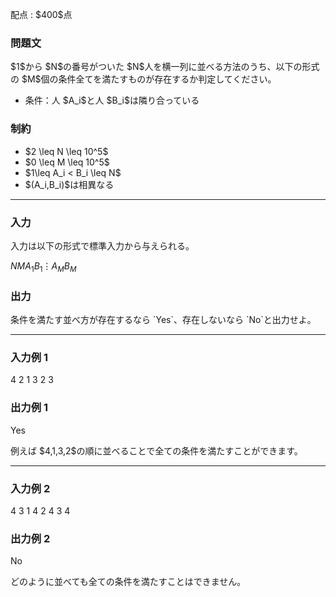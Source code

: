 
<div>

<span>

<span>

<p>
配点 : $400$点
</p>

<div>

<section>

### **問題文**

<p>
$1$から $N$の番号がついた $N$人を横一列に並べる方法のうち、以下の形式の $M$個の条件全てを満たすものが存在するか判定してください。
</p>

<ul>

<li>
条件：人 $A_i$と人 $B_i$は隣り合っている
</li>

</ul>

</section>

</div>

<div>

<section>

### **制約**

<ul>

<li>
$2 \leq N \leq 10^5$
</li>

<li>
$0 \leq M \leq 10^5$
</li>

<li>
$1\leq A_i < B_i \leq N$
</li>

<li>
$(A_i,B_i)$は相異なる
</li>

</ul>

</section>

</div>

---

<div>

<div>

<section>

### **入力**

<p>
入力は以下の形式で標準入力から与えられる。
</p>

<div>

$N$$M$$A_1$$B_1$$\vdots$$A_M$$B_M$
</div>

</section>

</div>

<div>

<section>

### **出力**

<p>
条件を満たす並べ方が存在するなら `Yes`、存在しないなら `No`と出力せよ。
</p>

</section>

</div>

</div>

---

<div>

<section>

### **入力例 1**

<div>

4 2
1 3
2 3

</div>

</section>

</div>

<div>

<section>

### **出力例 1**

<div>

Yes

</div>

<p>
例えば $4,1,3,2$の順に並べることで全ての条件を満たすことができます。
</p>

</section>

</div>

---

<div>

<section>

### **入力例 2**

<div>

4 3
1 4
2 4
3 4

</div>

</section>

</div>

<div>

<section>

### **出力例 2**

<div>

No

</div>

<p>
どのように並べても全ての条件を満たすことはできません。
</p>

</section>

</div>

</span>

</span>

</div>
